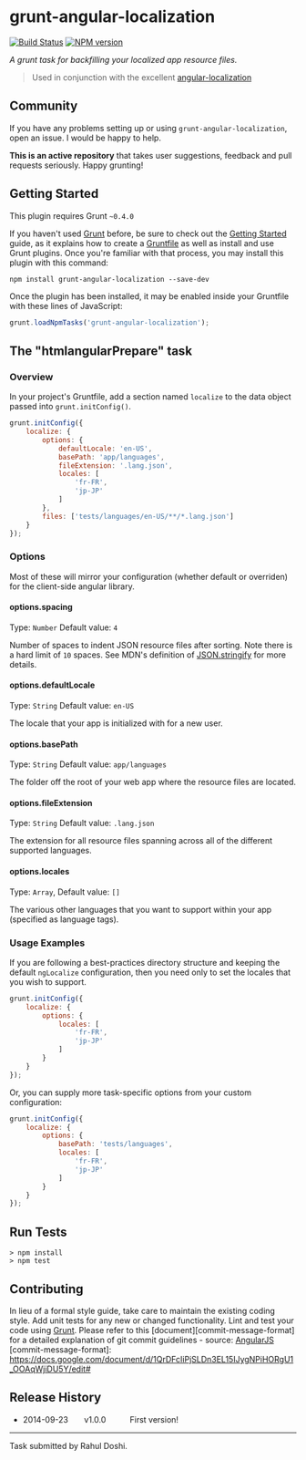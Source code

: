 # grunt-angular-localization

[![Build Status](https://travis-ci.org/doshprompt/grunt-angular-localization.svg?branch=master)](https://travis-ci.org/doshprompt/grunt-html-angular-prepare)
[![NPM version](https://badge.fury.io/js/grunt-angular-localization.svg)](http://badge.fury.io/js/grunt-html-angular-prepare)

*A grunt task for backfilling your localized app resource files.*

> Used in conjunction with the excellent [angular-localization](http://doshprompt.github.io/angular-localization)

## Community

If you have any problems setting up or using `grunt-angular-localization`, open an issue. I would be happy to help.

**This is an active repository** that takes user suggestions, feedback and pull requests seriously. Happy grunting!

## Getting Started

This plugin requires Grunt `~0.4.0`

If you haven't used [Grunt](http://gruntjs.com/) before, be sure to check out the [Getting Started](http://gruntjs.com/getting-started) guide, as it explains how to create a [Gruntfile](http://gruntjs.com/sample-gruntfile) as well as install and use Grunt plugins. Once you're familiar with that process, you may install this plugin with this command:

```shell
npm install grunt-angular-localization --save-dev
```

Once the plugin has been installed, it may be enabled inside your Gruntfile with these lines of JavaScript:

```js
grunt.loadNpmTasks('grunt-angular-localization');
```

## The "htmlangularPrepare" task

### Overview

In your project's Gruntfile, add a section named `localize` to the data object passed into `grunt.initConfig()`.


```js
grunt.initConfig({
	localize: {
        options: {
            defaultLocale: 'en-US',
            basePath: 'app/languages',
            fileExtension: '.lang.json',
            locales: [
                'fr-FR',
                'jp-JP'
            ]
        },
        files: ['tests/languages/en-US/**/*.lang.json']
	}
});
```

### Options

Most of these will mirror your configuration (whether default or overriden) for the client-side angular library.

#### options.spacing

Type: `Number`
Default value: `4`

Number of spaces to indent JSON resource files after sorting. Note there is a hard limit of `10` spaces.
See MDN's definition of [JSON.stringify](https://developer.mozilla.org/en-US/docs/Web/JavaScript/Reference/Global_Objects/JSON/stringify#Parameters) for more details.

#### options.defaultLocale

Type: `String`
Default value: `en-US`

The locale that your app is initialized with for a new user.

#### options.basePath

Type: `String`
Default value: `app/languages`

The folder off the root of your web app where the resource files are located.

#### options.fileExtension

Type: `String`
Default value: `.lang.json`

The extension for all resource files spanning across all of the different supported languages.

#### options.locales

Type: `Array`,
Default value: `[]`

The various other languages that you want to support within your app (specified as language tags).

### Usage Examples

If you are following a best-practices directory structure and keeping the default `ngLocalize` configuration,
then you need only to set the locales that you wish to support.

```js
grunt.initConfig({
    localize: {
        options: {
            locales: [
                'fr-FR',
                'jp-JP'
            ]
        }
    }
});
```

Or, you can supply more task-specific options from your custom configuration:

```js
grunt.initConfig({
    localize: {
        options: {
            basePath: 'tests/languages',
            locales: [
                'fr-FR',
                'jp-JP'
            ]
        }
    }
});
```

## Run Tests

```shell
> npm install
> npm test
```

## Contributing

In lieu of a formal style guide, take care to maintain the existing coding style.
Add unit tests for any new or changed functionality.
Lint and test your code using [Grunt](http://gruntjs.com/).
Please refer to this [document][commit-message-format] for a detailed explanation of git commit guidelines - source: [AngularJS](https://angualrjs.org)
[commit-message-format]: https://docs.google.com/document/d/1QrDFcIiPjSLDn3EL15IJygNPiHORgU1_OOAqWjiDU5Y/edit#

## Release History
    
 * 2014-09-23  v1.0.0   First version!

---

Task submitted by Rahul Doshi.
